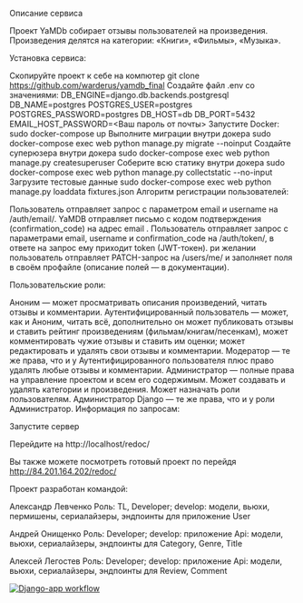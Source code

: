 Описание сервиса

Проект YaMDb собирает отзывы пользователей на произведения. Произведения делятся на категории: «Книги», «Фильмы», «Музыка».

Установка сервиса:

Скопируйте проект к себе на компютер git clone https://github.com/warderus/yamdb_final
Создайте файл .env со значениями: DB_ENGINE=django.db.backends.postgresql DB_NAME=postgres POSTGRES_USER=postgres POSTGRES_PASSWORD=postgres DB_HOST=db DB_PORT=5432 EMAIL_HOST_PASSWORD=<Ваш пароль от почты>
Запустите Docker: sudo docker-compose up
Выполните миграции внутри докера sudo docker-compose exec web python manage.py migrate --noinput
Создайте суперюзера внутри докера sudo docker-compose exec web python manage.py createsuperuser
Соберите всю статику внутри докера sudo docker-compose exec web python manage.py collectstatic --no-input
Загрузите тестовые данные sudo docker-compose exec web python manage.py loaddata fixtures.json
Алгоритм регистрации пользователей:

Пользователь отправляет запрос с параметром email и username на /auth/email/.
YaMDB отправляет письмо с кодом подтверждения (confirmation_code) на адрес email .
Пользователь отправляет запрос с параметрами email, username и confirmation_code на /auth/token/, в ответе на запрос ему приходит token (JWT-токен).
ри желании пользователь отправляет PATCH-запрос на /users/me/ и заполняет поля в своём профайле (описание полей — в документации).

Пользовательские роли:

Аноним — может просматривать описания произведений, читать отзывы и комментарии.
Аутентифицированный пользователь — может, как и Аноним, читать всё, дополнительно он может публиковать отзывы и ставить рейтинг произведениям (фильмам/книгам/песенкам), может комментировать чужие отзывы и ставить им оценки; может редактировать и удалять свои отзывы и комментарии.
Модератор — те же права, что и у Аутентифицированного пользователя плюс право удалять любые отзывы и комментарии.
Администратор — полные права на управление проектом и всем его содержимым. Может создавать и удалять категории и произведения. Может назначать роли пользователям.
Администратор Django — те же права, что и у роли Администратор.
Информация по запросам:

Запустите сервер

Перейдите на http://localhost/redoc/

Вы также можете посмотреть готовый проект по перейдя http://84.201.164.202/redoc/

Проект разработан командой:

Александр Левченко Роль: TL, Developer; develop: модели, вьюхи, пермишены, сериалайзеры, эндпоинты для приложение User

Андрей Онищенко Роль: Developer; develop: приложение Api: модели, вьюхи, сериалайзеры, эндпоинты для Category, Genre, Title

Алексей Легостев Роль: Developer; develop: приложение Api: модели, вьюхи, сериалайзеры, эндпоинты для Review, Comment

[![Django-app workflow](https://github.com/warderus/yamdb_final/actions/workflows/yamdb_workflow.yml/badge.svg?branch=master)](https://github.com/warderus/yamdb_final/actions/workflows/yamdb_workflow.yml)